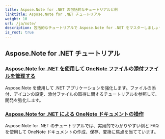 ```yaml
---
title: Aspose.Note for .NET の包括的なチュートリアルと例
linktitle: Aspose.Note for .NET チュートリアル
weight: 10
url: /ja/note/
description: 包括的なチュートリアルで Aspose.Note for .NET をマスターしましょう。添付ファイル、ハイパーリンク、画像などを詳しく調べます。OneNote ドキュメントの操作性を向上させます。
is_root: true
---
```

## Aspose.Note for .NET チュートリアル 
### [Aspose.Note for .NET を使用して OneNote ファイルの添付ファイルを管理する](./manage-attachments/)
Aspose.Note を使用して .NET アプリケーションを強化します。ファイルの添付、アイコンの設定、添付ファイルの取得に関するチュートリアルを参照して、開発を強化します。
### [ Aspose.Note for .NET による OneNote ドキュメントの操作](./one-note-document-manipulation/)
Aspose.Note for .NET のチュートリアルでは、実用的でわかりやすい例と FAQ を使用して OneNote ドキュメントの作成、保存、変換に焦点を当てています。